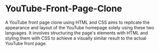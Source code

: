 # YouTube-Front-Page-Clone
 A YouTube front page clone using HTML and CSS aims to replicate the appearance and layout of the YouTube homepage solely using these two languages. It involves structuring the page's elements with HTML and styling them with CSS to achieve a visually similar result to the actual YouTube front page.
